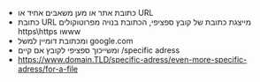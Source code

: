 - כתובת אתר או מען משאבים אחיד או URL
- כתובת URL מייצגת כתובת של קובץ ספציפי, הכתובת בנויה מפרוטוקולים https\https וwww
- ומכתובת דומיין למשל google.com
- ומשייכוך ספציפי לקובץ אם קיים /specific adress
- https://www.domain.TLD/specific-adress/even-more-specific-adress/for-a-file
